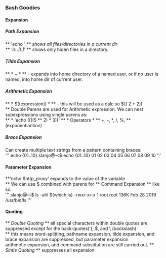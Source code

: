 ### Bash Goodies

#### Expansion  
  ##### Path Expansion  
  ** 'echo *'  ** shows all files/directories in a current dir   
  ** 'ls .[!.]*'  ** shows only hiden files in a directory.   
  ##### Tilde Expansion  
  ** * ~ * ** - expands into home directory of a named user, or if no user is named, into home dir of current user.  
  ##### Arithmetic Expansion  
  ** * $((expression)) * ** - this will be used as a calc so $(( 2 + 2))  
  ** Double Parens are used for Arithmetic expression. We can nest subexpressions using single parens as:  
  ** * 'echo $(($((5 \*\* 2) \* 3))' 
  ** * Operators * ** +, -, \*, /, %, \*\* (exponentiantion)  
  #####  Brace Expansion
  Can create multiple text strings from a pattern containing braces:  
  '''
  echo {01..10}
  slanjo@~:$ echo {01..10}
  01 02 03 04 05 06 07 08 09 10
  '''
  #### Parameter Expansion  
  **'echo $http_proxy' expands to the value of the variable  
  ** We can use $ combined with parens for ** Command Expansion **  like so:  
  '''
  slanjo@~:$ ls -ahl $(which ls)
  -rwxr-xr-x 1 root root 136K Feb 28  2019 /usr/bin/ls
  '''  
  #### Quoting
  ** *Double Quoting* ** all special characters within double quotes are suppressed except for the back-quotes('), $, and \ (backslash)  
  ** this means word-splitting, pathname expansion, tilde expansion, and brace expansion are suppressed, but parameter expansion  
  arithmetic expansion, and command substitution are still carried out. 
  ** *Sintle Quoting* ** suppresses all expansion  
  

